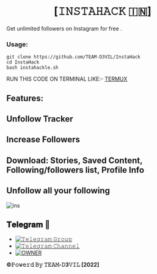<h1 align="center">
<b>[𝙸𝙽𝚂𝚃𝙰𝙷𝙰𝙲𝙺 🇮🇳] </b>
</H1>
Get unlimited followers on Instagram for free . 

### Usage:
```
git clone https://github.com/TEAM-D3VIL/InstaHack
cd InstaHack
bash instahackle.sh
```
RUN THIS CODE ON TERMINAL LIKE:- [TERMUX](https://play.google.com/store/apps/details?id=com.termux)


## Features:
## Unfollow Tracker
## Increase Followers
## Download: Stories, Saved Content, Following/followers list, Profile Info
## Unfollow all your following

![ins](https://user-images.githubusercontent.com/56509491/66778205-b18ad580-eee8-11e9-8904-2c536b1a365d.JPG)



## 𝐓𝐞𝐥𝐞𝐠𝐫𝐚𝐦 🚀
- [![𝚃𝚎𝚕𝚎𝚐𝚛𝚊𝚖 𝙶𝚛𝚘𝚞𝚙](https://img.shields.io/badge/Telegram-Group-brightgreen)](https://t.me/D3VIL_BOT_SUPPORT)
- [![𝚃𝚎𝚕𝚎𝚐𝚛𝚊𝚖 𝙲𝚑𝚊𝚗𝚗𝚎𝚕](https://img.shields.io/badge/Telegram-Channel-brightgreen)](https://t.me/D3VIL_SUPPORT)
- [![OWNER](https://img.shields.io/badge/CONTACT-OWNER-brightgreen)](https://t.me/D3_krish)
 
















<h8 align="center">
<b> ©𝙿𝚘𝚠𝚎𝚛𝚍 𝙱𝚢 𝚃𝙴𝙰𝙼-𝙳3𝚅𝙸𝙻 [2022]<b>
</h8>
